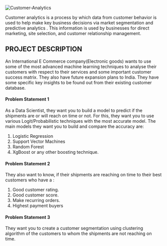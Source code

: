 ![Customer-Analytics](https://cdn.app.compendium.com/uploads/user/a7c086f7-9adb-4d2c-90fa-e26177af8317/c2dea8f7-8c26-44de-ae5f-5dc019485c8c/Image/35d78a92062937d1a53b2e95a20b1b1a/customer_analytics.png)

Customer analytics
is a process by which data from customer behavior is used to help make key
business decisions via market segmentation and predictive analytics . This information is used by
businesses for direct marketing, site selection, and customer relationship management.

## PROJECT DESCRIPTION

An International E
Commerce company(Electronic goods) wants to use some of the most advanced machine learning
techniques to analyse their customers with respect to their services and some important customer success matrix.
They also have future expansion plans to India.
They have some specific key insights to be found out from their existing customer database.

#### Problem Statement 1
As a Data Scientist, they want you to build a model to predict if the shipments are or will reach on time or not.
For this, they want you to use various Logit/Probabilistic techniques with the most accurate model. The main models
they want you to build and compare the accuracy are:
1. Logistic Regression
2. Support Vector Machines
3. Random Forest
4. XgBoost or any other boosting technique.

#### Problem Statement 2
They also want to know, if their shipments are reaching on time to their best customers who have a :
1. Good customer rating.
2. Good customer score.
3. Make recurring orders.
4. Highest payment buyers

#### Problem Statement 3
They want you to create a customer segmentation using clustering algorithm of the customers to whom the
shipments are not reaching on time.
